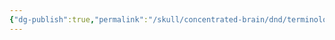 ```yaml
---
{"dg-publish":true,"permalink":"/skull/concentrated-brain/dnd/terminology/slay-the-princess/","tags":["Tagless"],"noteIcon":""}
---
```



